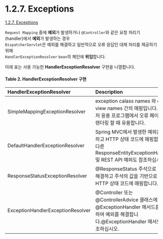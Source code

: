 # 1.2.7. Exceptions

[1.2.7. Exceptions](https://docs.spring.io/spring/docs/5.0.7.RELEASE/spring-framework-reference/web.html#mvc-exceptionhandlers)  


`Request Mapping` 중에 **예외**가 발생하거나 `@Controller`와 같은 요청 처리기(handler)에서 **예외**가 발생하는 경우  
`DispatcherServlet`은 예외를 해결하고 일반적으로 오류 응답인 대체 처리를 제공하기 위해  
`HandlerExceptionResolver` `bean`의 체인에 **위임**합니다.  

아래 표는 사용 가능한 **HandlerExceptionResolver** 구현을 나열합니다.  

#### Table 2. HandlerExceptionResolver 구현


|HandlerExceptionResolver|Description|
|:---|:---|
|SimpleMappingExceptionResolver|exception calass names 와 error view names 간의 매핑입니다.브라우저 응용 프로그램에서 오류 페이지를 렌더링 할 때 유용합니다.|
|DefaultHandlerExceptionResolver|Spring MVC에서 발생한 예외를 해결하고 HTTP 상태 코드에 매핑합니다.다른 ResponseEntityExceptionHandler 및 REST API 예외도 참조하십시오.|
|ResponseStatusExceptionResolver|@ResponseStatus 주석으로 예외를 해결하고 주석의 값을 기반으로 HTTP 상태 코드에 매핑합니다.|
|ExceptionHandlerExceptionResolver|@Controller 또는 @ControllerAdvice 클래스에서 @ExceptionHandler 메서드를 호출하여 예외를 해결합니다.@ExceptionHandler 메서드를 참조하십시오.|


